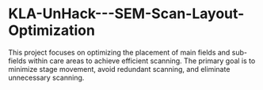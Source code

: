 # KLA-UnHack---SEM-Scan-Layout-Optimization
This project focuses on optimizing the placement of main fields and sub-fields within care areas to achieve efficient scanning. The primary goal is to minimize stage movement, avoid redundant scanning, and eliminate unnecessary scanning.
